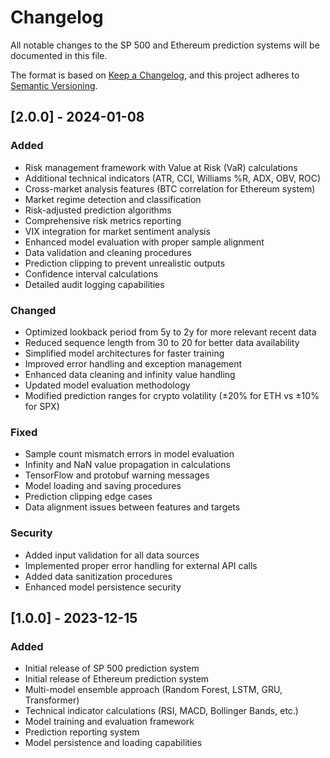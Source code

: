 # Changelog

All notable changes to the SP 500 and Ethereum prediction systems will be documented in this file.

The format is based on [Keep a Changelog](https://keepachangelog.com/en/1.0.0/),
and this project adheres to [Semantic Versioning](https://semver.org/spec/v2.0.0.html).

## [2.0.0] - 2024-01-08

### Added
- Risk management framework with Value at Risk (VaR) calculations
- Additional technical indicators (ATR, CCI, Williams %R, ADX, OBV, ROC)
- Cross-market analysis features (BTC correlation for Ethereum system)
- Market regime detection and classification
- Risk-adjusted prediction algorithms
- Comprehensive risk metrics reporting
- VIX integration for market sentiment analysis
- Enhanced model evaluation with proper sample alignment
- Data validation and cleaning procedures
- Prediction clipping to prevent unrealistic outputs
- Confidence interval calculations
- Detailed audit logging capabilities

### Changed
- Optimized lookback period from 5y to 2y for more relevant recent data
- Reduced sequence length from 30 to 20 for better data availability
- Simplified model architectures for faster training
- Improved error handling and exception management
- Enhanced data cleaning and infinity value handling
- Updated model evaluation methodology
- Modified prediction ranges for crypto volatility (±20% for ETH vs ±10% for SPX)

### Fixed
- Sample count mismatch errors in model evaluation
- Infinity and NaN value propagation in calculations
- TensorFlow and protobuf warning messages
- Model loading and saving procedures
- Prediction clipping edge cases
- Data alignment issues between features and targets

### Security
- Added input validation for all data sources
- Implemented proper error handling for external API calls
- Added data sanitization procedures
- Enhanced model persistence security

## [1.0.0] - 2023-12-15

### Added
- Initial release of SP 500 prediction system
- Initial release of Ethereum prediction system
- Multi-model ensemble approach (Random Forest, LSTM, GRU, Transformer)
- Technical indicator calculations (RSI, MACD, Bollinger Bands, etc.)
- Model training and evaluation framework
- Prediction reporting system
- Model persistence and loading capabilities